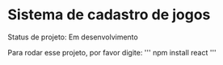 <h1> Sistema de cadastro de jogos</h1>

Status de projeto: Em desenvolvimento

Para rodar esse projeto, por favor digite:
'''
npm install react
'''
